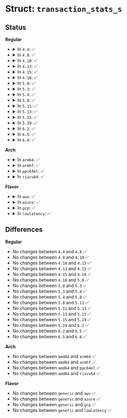 # Struct: <code>transaction_stats_s</code>

## Status
<b>Regular</b>
<ul>
<li>
<details>
<summary>In <code>4.4</code>: ✅</summary>

```c
struct transaction_stats_s {
    long unsigned int ts_tid;
    long unsigned int ts_requested;
    struct transaction_run_stats_s run;
};
```
</details>
</li>
<li>
<details>
<summary>In <code>4.8</code>: ✅</summary>

```c
struct transaction_stats_s {
    long unsigned int ts_tid;
    long unsigned int ts_requested;
    struct transaction_run_stats_s run;
};
```
</details>
</li>
<li>
<details>
<summary>In <code>4.10</code>: ✅</summary>

```c
struct transaction_stats_s {
    long unsigned int ts_tid;
    long unsigned int ts_requested;
    struct transaction_run_stats_s run;
};
```
</details>
</li>
<li>
<details>
<summary>In <code>4.13</code>: ✅</summary>

```c
struct transaction_stats_s {
    long unsigned int ts_tid;
    long unsigned int ts_requested;
    struct transaction_run_stats_s run;
};
```
</details>
</li>
<li>
<details>
<summary>In <code>4.15</code>: ✅</summary>

```c
struct transaction_stats_s {
    long unsigned int ts_tid;
    long unsigned int ts_requested;
    struct transaction_run_stats_s run;
};
```
</details>
</li>
<li>
<details>
<summary>In <code>4.18</code>: ✅</summary>

```c
struct transaction_stats_s {
    long unsigned int ts_tid;
    long unsigned int ts_requested;
    struct transaction_run_stats_s run;
};
```
</details>
</li>
<li>
<details>
<summary>In <code>5.0</code>: ✅</summary>

```c
struct transaction_stats_s {
    long unsigned int ts_tid;
    long unsigned int ts_requested;
    struct transaction_run_stats_s run;
};
```
</details>
</li>
<li>
<details>
<summary>In <code>5.3</code>: ✅</summary>

```c
struct transaction_stats_s {
    long unsigned int ts_tid;
    long unsigned int ts_requested;
    struct transaction_run_stats_s run;
};
```
</details>
</li>
<li>
<details>
<summary>In <code>5.4</code>: ✅</summary>

```c
struct transaction_stats_s {
    long unsigned int ts_tid;
    long unsigned int ts_requested;
    struct transaction_run_stats_s run;
};
```
</details>
</li>
<li>
<details>
<summary>In <code>5.8</code>: ✅</summary>

```c
struct transaction_stats_s {
    long unsigned int ts_tid;
    long unsigned int ts_requested;
    struct transaction_run_stats_s run;
};
```
</details>
</li>
<li>
<details>
<summary>In <code>5.11</code>: ✅</summary>

```c
struct transaction_stats_s {
    long unsigned int ts_tid;
    long unsigned int ts_requested;
    struct transaction_run_stats_s run;
};
```
</details>
</li>
<li>
<details>
<summary>In <code>5.13</code>: ✅</summary>

```c
struct transaction_stats_s {
    long unsigned int ts_tid;
    long unsigned int ts_requested;
    struct transaction_run_stats_s run;
};
```
</details>
</li>
<li>
<details>
<summary>In <code>5.15</code>: ✅</summary>

```c
struct transaction_stats_s {
    long unsigned int ts_tid;
    long unsigned int ts_requested;
    struct transaction_run_stats_s run;
};
```
</details>
</li>
<li>
<details>
<summary>In <code>5.19</code>: ✅</summary>

```c
struct transaction_stats_s {
    long unsigned int ts_tid;
    long unsigned int ts_requested;
    struct transaction_run_stats_s run;
};
```
</details>
</li>
<li>
<details>
<summary>In <code>6.2</code>: ✅</summary>

```c
struct transaction_stats_s {
    long unsigned int ts_tid;
    long unsigned int ts_requested;
    struct transaction_run_stats_s run;
};
```
</details>
</li>
<li>
<details>
<summary>In <code>6.5</code>: ✅</summary>

```c
struct transaction_stats_s {
    long unsigned int ts_tid;
    long unsigned int ts_requested;
    struct transaction_run_stats_s run;
};
```
</details>
</li>
<li>
<details>
<summary>In <code>6.8</code>: ✅</summary>

```c
struct transaction_stats_s {
    long unsigned int ts_tid;
    long unsigned int ts_requested;
    struct transaction_run_stats_s run;
};
```
</details>
</li>
</ul>
<b>Arch</b>
<ul>
<li>
<details>
<summary>In <code>arm64</code>: ✅</summary>

```c
struct transaction_stats_s {
    long unsigned int ts_tid;
    long unsigned int ts_requested;
    struct transaction_run_stats_s run;
};
```
</details>
</li>
<li>
<details>
<summary>In <code>armhf</code>: ✅</summary>

```c
struct transaction_stats_s {
    long unsigned int ts_tid;
    long unsigned int ts_requested;
    struct transaction_run_stats_s run;
};
```
</details>
</li>
<li>
<details>
<summary>In <code>ppc64el</code>: ✅</summary>

```c
struct transaction_stats_s {
    long unsigned int ts_tid;
    long unsigned int ts_requested;
    struct transaction_run_stats_s run;
};
```
</details>
</li>
<li>
<details>
<summary>In <code>riscv64</code>: ✅</summary>

```c
struct transaction_stats_s {
    long unsigned int ts_tid;
    long unsigned int ts_requested;
    struct transaction_run_stats_s run;
};
```
</details>
</li>
</ul>
<b>Flavor</b>
<ul>
<li>
<details>
<summary>In <code>aws</code>: ✅</summary>

```c
struct transaction_stats_s {
    long unsigned int ts_tid;
    long unsigned int ts_requested;
    struct transaction_run_stats_s run;
};
```
</details>
</li>
<li>
<details>
<summary>In <code>azure</code>: ✅</summary>

```c
struct transaction_stats_s {
    long unsigned int ts_tid;
    long unsigned int ts_requested;
    struct transaction_run_stats_s run;
};
```
</details>
</li>
<li>
<details>
<summary>In <code>gcp</code>: ✅</summary>

```c
struct transaction_stats_s {
    long unsigned int ts_tid;
    long unsigned int ts_requested;
    struct transaction_run_stats_s run;
};
```
</details>
</li>
<li>
<details>
<summary>In <code>lowlatency</code>: ✅</summary>

```c
struct transaction_stats_s {
    long unsigned int ts_tid;
    long unsigned int ts_requested;
    struct transaction_run_stats_s run;
};
```
</details>
</li>
</ul>

## Differences
<b>Regular</b>
<ul>
<li>
No changes between <code>4.4</code> and <code>4.8</code> ✅
</li>
<li>
No changes between <code>4.8</code> and <code>4.10</code> ✅
</li>
<li>
No changes between <code>4.10</code> and <code>4.13</code> ✅
</li>
<li>
No changes between <code>4.13</code> and <code>4.15</code> ✅
</li>
<li>
No changes between <code>4.15</code> and <code>4.18</code> ✅
</li>
<li>
No changes between <code>4.18</code> and <code>5.0</code> ✅
</li>
<li>
No changes between <code>5.0</code> and <code>5.3</code> ✅
</li>
<li>
No changes between <code>5.3</code> and <code>5.4</code> ✅
</li>
<li>
No changes between <code>5.4</code> and <code>5.8</code> ✅
</li>
<li>
No changes between <code>5.8</code> and <code>5.11</code> ✅
</li>
<li>
No changes between <code>5.11</code> and <code>5.13</code> ✅
</li>
<li>
No changes between <code>5.13</code> and <code>5.15</code> ✅
</li>
<li>
No changes between <code>5.15</code> and <code>5.19</code> ✅
</li>
<li>
No changes between <code>5.19</code> and <code>6.2</code> ✅
</li>
<li>
No changes between <code>6.2</code> and <code>6.5</code> ✅
</li>
<li>
No changes between <code>6.5</code> and <code>6.8</code> ✅
</li>
</ul>
<b>Arch</b>
<ul>
<li>
No changes between <code>amd64</code> and <code>arm64</code> ✅
</li>
<li>
No changes between <code>amd64</code> and <code>armhf</code> ✅
</li>
<li>
No changes between <code>amd64</code> and <code>ppc64el</code> ✅
</li>
<li>
No changes between <code>amd64</code> and <code>riscv64</code> ✅
</li>
</ul>
<b>Flavor</b>
<ul>
<li>
No changes between <code>generic</code> and <code>aws</code> ✅
</li>
<li>
No changes between <code>generic</code> and <code>azure</code> ✅
</li>
<li>
No changes between <code>generic</code> and <code>gcp</code> ✅
</li>
<li>
No changes between <code>generic</code> and <code>lowlatency</code> ✅
</li>
</ul>
